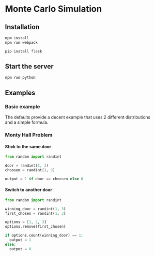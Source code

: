 # Monte Carlo Simulation

## Installation

```bash
npm install
npm run webpack
```

```bash
pip install flask
```

## Start the server

```python
npm run python
```

## Examples

### Basic example

The defaults provide a decent example that uses 2 different distributions and a simple formula.

### Monty Hall Problem

#### Stick to the same door

```python
from random import randint

door = randint(1, 3)
choosen = randint(1, 3)

output = 1 if door == choosen else 0
```

#### Switch to another door

```python
from random import randint

winning_door = randint(1, 3)
first_chosen = randint(1, 3)

options = [1, 2, 3]
options.remove(first_chosen)

if options.count(winning_door) == 1:
  output = 1
else:
  output = 0
```
